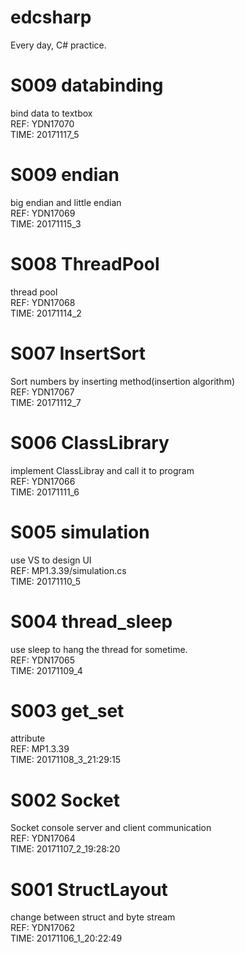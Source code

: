 # edcsharp
Every day, C# practice.

# S009 databinding
bind data to textbox <br>
REF: YDN17070 <br>
TIME: 20171117_5

# S009 endian
big endian and little endian <br>
REF: YDN17069 <br>
TIME: 20171115_3

# S008 ThreadPool
thread pool <br>
REF: YDN17068 <br>
TIME: 20171114_2

# S007 InsertSort
Sort numbers by inserting method(insertion algorithm) <br>
REF: YDN17067 <br>
TIME: 20171112_7

# S006 ClassLibrary
implement ClassLibray and call it to program<br>
REF: YDN17066 <br>
TIME: 20171111_6

# S005 simulation
use VS to design UI <br>
REF: MP1.3.39/simulation.cs <br>
TIME: 20171110_5

# S004 thread_sleep
use sleep to hang the thread for sometime. <br>
REF: YDN17065 <br>
TIME: 20171109_4

# S003 get_set
attribute <br>
REF: MP1.3.39 <br>
TIME: 20171108_3_21:29:15

# S002 Socket
Socket console server and client communication <br>
REF: YDN17064 <br>
TIME: 20171107_2_19:28:20

# S001 StructLayout
change between struct and byte stream <br>
REF: YDN17062 <br>
TIME: 20171106_1_20:22:49

